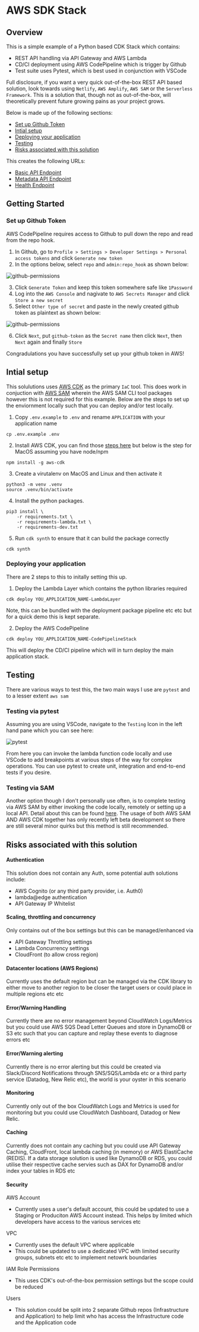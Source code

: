 # AWS SDK Stack

## Overview

This is a simple example of a Python based CDK Stack which contains:
- REST API handling via API Gateway and AWS Lambda
- CD/CI deployment using AWS CodePipeline which is trigger by Github
- Test suite uses Pytest, which is best used in conjunction with VSCode

Full disclosure, if you want a very quick out-of-the-box REST API based solution, look towards using `Netlify`, `AWS Amplify`, `AWS SAM` or the `Serverless Framework`. This is a solution that, though not as out-of-the-box, will theoretically prevent future growing pains as your project grows.

Below is made up of the following sections:
* [Set up Github Token](#set-up-github-token)
* [Intial setup](#intial-setup)
* [Deploying your application](#deploying-your-application)
* [Testing](#testing)
* [Risks associated with this solution](#risks-associated-with-this-solution)

This creates the following URLs:
* [Basic API Endpoint](https://39jxidap25.execute-api.ap-southeast-2.amazonaws.com/prod/v1/)
* [Metadata API Endpoint](https://39jxidap25.execute-api.ap-southeast-2.amazonaws.com/prod/v1/metadata)
* [Health Endpoint](https://39jxidap25.execute-api.ap-southeast-2.amazonaws.com/prod/v1/health)

## Getting Started

### Set up Github Token

AWS CodePipeline requires access to Github to pull down the repo and read from the repo hook.

1. In Github, go to `Profile > Settings > Developer Settings > Personal access tokens` and click `Generate new token`
2. In the options below, select `repo` and `admin:repo_hook` as shown below:

![github-permissions](.images/github-token-permissions.png)

3. Click `Generate Token` and keep this token somewhere safe like `1Password`
4. Log into the `AWS Console` and nagivate to `AWS Secrets Manager` and click `Store a new secret`
5. Select `Other type of secret` and paste in the newly created github token as plaintext as shown below:

![github-permissions](.images/aws-secrets-manager.png)

6. Click `Next`, put `github-token` as the `Secret name` then click `Next`, then `Next` again and finally `Store`

Congradulations you have successfully set up your github token in AWS!

## Intial setup

This solulutions uses [AWS CDK](https://docs.aws.amazon.com/cdk/v2/guide/getting_started.html) as the primary `IaC` tool. This does work in conjuction with [AWS SAM](https://docs.aws.amazon.com/serverless-application-model/latest/developerguide/what-is-sam.html) wherein the AWS SAM CLI tool packages however this is not required for this example. Below are the steps to set up the enviornment locally such that you can deploy and/or test locally.

1. Copy `.env.example` to `.env` and rename `APPLICATION` with your application name
```
cp .env.example .env
```
2. Install AWS CDK, you can find those [steps here](https://docs.aws.amazon.com/cdk/v2/guide/getting_started.html#getting_started_install) but below is the step for MacOS assuming you have node/npm
```
npm install -g aws-cdk
```
3. Create a virutalenv on MacOS and Linux and then activate it
```
python3 -m venv .venv
source .venv/bin/activate
```
4. Install the python packages.
```
pip3 install \
    -r requirements.txt \
    -r requirements-lambda.txt \
    -r requirements-dev.txt
```
5. Run `cdk synth` to ensure that it can build the package correctly
```
cdk synth
```

### Deploying your application

There are 2 steps to this to initally setting this up.

1. Deploy the Lambda Layer which contains the python libraries required
```
cdk deploy YOU_APPLICATION_NAME-LambdaLayer
```
Note, this can be bundled with the deployment package pipeline etc etc but for a quick demo this is kept separate.

2. Deploy the AWS CodePipeline
```
cdk deploy YOU_APPLICATION_NAME-CodePipelineStack
```
This will deploy the CD/CI pipeline which will in turn deploy the main application stack.

## Testing

There are various ways to test this, the two main ways I use are `pytest` and to a lesser extent `aws sam`

### Testing via pytest

Assuming you are using VSCode, navigate to the `Testing` Icon in the left hand pane which you can see here:

![pytest](.images/pytest.png)

From here you can invoke the lambda function code locally and use VSCode to add breakpoints at various steps of the way for complex operations. You can use pytest to create unit, integration and end-to-end tests if you desire.

### Testing via SAM

Another option though I don't personally use often, is to complete testing via AWS SAM by either invoking the code locally, remotely or setting up a local API. Detail about this can be found [here](https://docs.aws.amazon.com/serverless-application-model/latest/developerguide/sam-cli-command-reference-sam-local-invoke.html). The usage of both AWS SAM AND AWS CDK together has only recently left beta development so there are still several minor quirks but this method is still recommended.

## Risks associated with this solution

#### Authentication
This solution does not contain any Auth, some potential auth solutions include:
* AWS Cognito (or any third party provider, i.e. Auth0)
* lambda@edge authentication
* API Gateway IP Whitelist

#### Scaling, throttling and concurrency 
Only contains out of the box settings but this can be managed/enhanced via
  * API Gateway Throttling settings
  * Lambda Concurrency settings
  * CloudFront (to allow cross region)

#### Datacenter locations (AWS Regions)
Currently uses the default region but can be managed via the CDK library to either move to another region to be closer the target users or could place in multiple regions etc etc

#### Error/Warning Handling
Currently there are no error management beyond CloudWatch Logs/Metrics but you could use AWS SQS Dead Letter Queues and store in DynamoDB or S3 etc such that you can capture and replay these events to diagnose errors etc

#### Error/Warning alerting
Currently there is no error alerting but this could be created via Slack/Discord Notifications through SNS/SQS/Lambda etc or a third party service (Datadog, New Relic etc), the world is your oyster in this scenario

#### Monitoring
Currently only out of the box CloudWatch Logs and Metrics is used for monitoring but you could use CloudWatch Dashboard, Datadog or New Relic.

#### Caching
Currently does not contain any caching but you could use API Gateway Caching, CloudFront, local lambda caching (in memory) or AWS ElastiCache (REDIS). If a data storage solution is used like DynamoDB or RDS, you could utilise their respective cache servies such as DAX for DynamoDB and/or index your tables in RDS etc

#### Security

AWS Account
* Currently uses a user's default account, this could be updated to use a Staging or Produciton AWS Account instead. This helps by limited which developers have access to the various services etc

VPC
* Currently uses the default VPC where applicable
* This could be updated to use a dedicated VPC with limited security groups, subnets etc etc to implement netowrk boundaries

IAM Role Permissions
* This uses CDK's out-of-the-box permission settings but the scope could be reduced

Users
* This solution could be split into 2 separate Github repos (Infrastructure and Application) to help limit who has access the Infrastructure code and the Application code